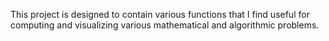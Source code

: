 This project is designed to contain various functions that I find useful for computing and visualizing various mathematical and algorithmic problems.

